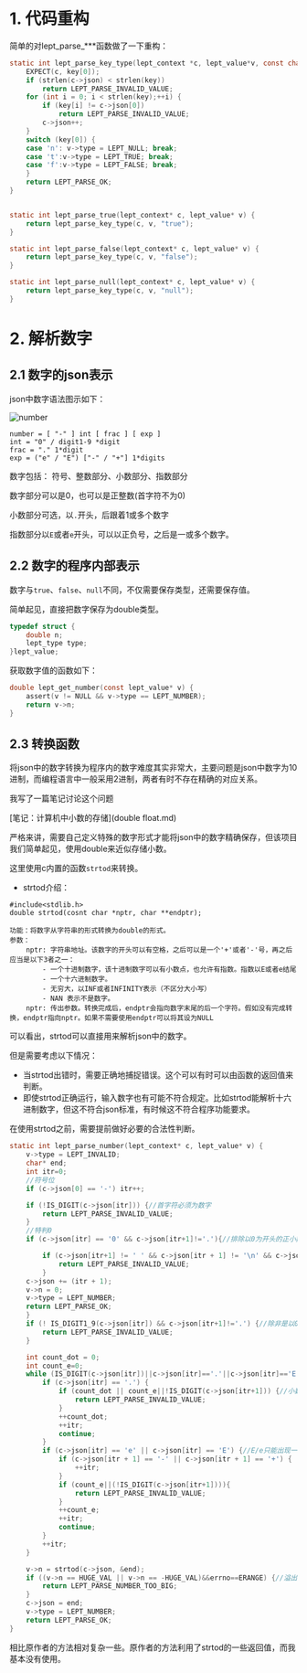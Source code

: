 # 1. 代码重构

简单的对lept_parse_***函数做了一下重构：

```c
static int lept_parse_key_type(lept_context *c, lept_value*v, const char* key) {
    EXPECT(c, key[0]);
    if (strlen(c->json) < strlen(key))
        return LEPT_PARSE_INVALID_VALUE;
    for (int i = 0; i < strlen(key);++i) {
        if (key[i] != c->json[0])
            return LEPT_PARSE_INVALID_VALUE;
        c->json++;
    }
    switch (key[0]) {
    case 'n': v->type = LEPT_NULL; break;
    case 't':v->type = LEPT_TRUE; break;
    case 'f':v->type = LEPT_FALSE; break;
    }
    return LEPT_PARSE_OK;
}


static int lept_parse_true(lept_context* c, lept_value* v) {
    return lept_parse_key_type(c, v, "true");
}

static int lept_parse_false(lept_context* c, lept_value* v) {
    return lept_parse_key_type(c, v, "false");
}

static int lept_parse_null(lept_context* c, lept_value* v) {
    return lept_parse_key_type(c, v, "null");
}
```





# 2. 解析数字

## 2.1 数字的json表示

json中数字语法图示如下：

![number](images/number.png)

```
number = [ "-" ] int [ frac ] [ exp ]
int = "0" / digit1-9 *digit
frac = "." 1*digit
exp = ("e" / "E") ["-" / "+"] 1*digits
```

数字包括： 符号、整数部分、小数部分、指数部分

数字部分可以是0，也可以是正整数(首字符不为0)

小数部分可选，以`.`开头，后跟着1或多个数字

指数部分以`E`或者`e`开头，可以以正负号，之后是一或多个数字。

## 2.2 数字的程序内部表示

数字与`true`、`false`、`null`不同，不仅需要保存类型，还需要保存值。

简单起见，直接把数字保存为double类型。



```c
typedef struct {
    double n;
    lept_type type;
}lept_value;
```

获取数字值的函数如下：

```c
double lept_get_number(const lept_value* v) {
    assert(v != NULL && v->type == LEPT_NUMBER);
    return v->n;
}
```

## 2.3 转换函数

将json中的数字转换为程序内的数字难度其实非常大，主要问题是json中数字为10进制，而编程语言中一般采用2进制，两者有时不存在精确的对应关系。

我写了一篇笔记讨论这个问题

[笔记：计算机中小数的存储](double float.md)

严格来讲，需要自己定义特殊的数字形式才能将json中的数字精确保存，但该项目我们简单起见，使用double来近似存储小数。



这里使用c内置的函数`strtod`来转换。

- strtod介绍：

```
#include<stdlib.h>
double strtod(cosnt char *nptr, char **endptr);

功能：将数字从字符串的形式转换为double的形式。
参数：
	nptr: 字符串地址。该数字的开头可以有空格，之后可以是一个'+'或者'-'号，再之后应当是以下3者之一：
		- 一个十进制数字，该十进制数字可以有小数点，也允许有指数。指数以E或者e结尾
		- 一个十六进制数字。
		- 无穷大，以INF或者INFINITY表示（不区分大小写）
		- NAN 表示不是数字。
	nptr: 传出参数。转换完成后，endptr会指向数字末尾的后一个字符。假如没有完成转换，endptr指向nptr。如果不需要使用endptr可以将其设为NULL
```

可以看出，strtod可以直接用来解析json中的数字。

但是需要考虑以下情况：

- 当strtod出错时，需要正确地捕捉错误。这个可以有时可以由函数的返回值来判断。
- 即使strtod正确运行，输入数字也有可能不符合规定。比如strtod能解析十六进制数字，但这不符合json标准，有时候这不符合程序功能要求。

在使用strtod之前，需要提前做好必要的合法性判断。

```c
static int lept_parse_number(lept_context* c, lept_value* v) {
    v->type = LEPT_INVALID;
    char* end;
    int itr=0;
    //符号位
    if (c->json[0] == '-') itr++;

    if (!IS_DIGIT(c->json[itr])) {//首字符必须为数字
        return LEPT_PARSE_INVALID_VALUE;
    }
    //特判0
    if (c->json[itr] == '0' && c->json[itr+1]!='.'){//排除以0为开头的正小数,剩下的肯定只能是数字0

        if (c->json[itr+1] != ' ' && c->json[itr + 1] != '\n' && c->json[itr + 1] != '\t' && c->json[itr + 1] != '\r' && c->json[itr + 1] != 0) {//数字0之后只允许有空白字符
            return LEPT_PARSE_INVALID_VALUE;
        }
    c->json += (itr + 1);
    v->n = 0;
    v->type = LEPT_NUMBER;
    return LEPT_PARSE_OK;
    }
    if (! IS_DIGIT1_9(c->json[itr]) && c->json[itr+1]!='.') {//除非是以0开头的小数，否则首字符只能是1-9
        return LEPT_PARSE_INVALID_VALUE;
    }

    int count_dot = 0;
    int count_e=0;
    while (IS_DIGIT(c->json[itr])||c->json[itr]=='.'||c->json[itr]=='E'||c->json[itr]=='e') {
        if (c->json[itr] == '.') {
            if (count_dot || count_e||!IS_DIGIT(c->json[itr+1])) {//小数点只能出现一次，E/e必须在小数点之前，小数点之后必然是数字
                return LEPT_PARSE_INVALID_VALUE;
            }
            ++count_dot;
            ++itr;
            continue;
        }
        if (c->json[itr] == 'e' || c->json[itr] == 'E') {//E/e只能出现一次，E/e之后是一个可以有符号的数字
            if (c->json[itr + 1] == '-' || c->json[itr + 1] == '+') {
                ++itr;
            }
            if (count_e||(!IS_DIGIT(c->json[itr+1]))){
                return LEPT_PARSE_INVALID_VALUE;
            }
            ++count_e;
            ++itr;
            continue;
        }
        ++itr;
    }

    v->n = strtod(c->json, &end);
    if ((v->n == HUGE_VAL || v->n == -HUGE_VAL)&&errno==ERANGE) {//溢出错误处理
        return LEPT_PARSE_NUMBER_TOO_BIG;
    }
    c->json = end;
    v->type = LEPT_NUMBER;
    return LEPT_PARSE_OK;
}
```



相比原作者的方法相对复杂一些。原作者的方法利用了strtod的一些返回值，而我基本没有使用。



